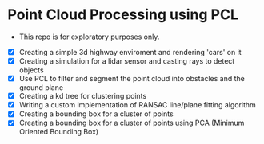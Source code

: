 # Point Cloud Processing using PCL

- This repo is for exploratory purposes only.
- [x] Creating a simple 3d highway enviroment and rendering 'cars' on it
- [x] Creating a simulation for a lidar sensor and casting rays to detect objects
- [x] Use PCL to filter and segment the point cloud into obstacles and the ground plane
- [x] Creating a kd tree for clustering points
- [x] Writing a custom implementation of RANSAC line/plane fitting algorithm
- [x] Creating a bounding box for a cluster of points
- [x] Creating a bounding box for a cluster of points using PCA (Minimum Oriented Bounding Box)